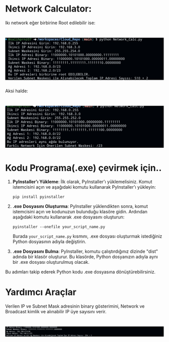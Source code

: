# Network Calculator:

Ikı network eğer birbirine Root edilebilir ise:
<h1 align="center">
  <img src="./img/SmartSelect_20230814_213130_Chrome.jpg" alt="True">
</h1>

Aksi halde:
<h1 align="center">
  <img src="./img/SmartSelect_20230814_213247_Chrome.jpg" alt="False">
</h1>

# Kodu Programa(.exe) çevirmek için..

1. **PyInstaller'ı Yükleme**: İlk olarak, PyInstaller'ı yüklemelisiniz. Komut istemcisini açın ve aşağıdaki komutu kullanarak PyInstaller'ı yükleyin:
   
   ```
   pip install pyinstaller
   ```

2. **.exe Dosyasını Oluşturma**: PyInstaller yüklendikten sonra, komut istemcisini açın ve kodunuzun bulunduğu klasöre gidin. Ardından aşağıdaki komutu kullanarak .exe dosyasını oluşturun:

   ```
   pyinstaller --onefile your_script_name.py
   ```

   Burada `your_script_name.py` kısmını, .exe dosyası oluşturmak istediğiniz Python dosyasının adıyla değiştirin.

3. **.exe Dosyasını Bulma**: PyInstaller, komutu çalıştırdığınız dizinde "dist" adında bir klasör oluşturur. Bu klasörde, Python dosyanızın adıyla aynı bir .exe dosyası oluşturulmuş olacak.

Bu adımları takip ederek Python kodu .exe dosyasına dönüştürebilirsiniz.

# Yardımcı Araçlar

Verilen IP ve Subnet Mask adresinin binary gösterimini, Network ve Broadcast kimlik ve alınabilir IP üye sayısını verir.

<h1 align="center">
  <img src="./img/SmartSelect_20230814_152104_Chrome.jpg" alt="Net pic">
</h1>

